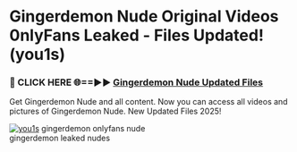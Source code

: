 # Gingerdemon Nude Original Videos 0nlyFans Leaked - Files Updated! (you1s)

<h3>🔴 CLICK HERE 🌐==►► <a href="https://tinyurl.com/52m3yx9h" rel="nofollow">Gingerdemon Nude Updated Files</a></h3>

Get Gingerdemon Nude and all content. Now you can access all videos and pictures of Gingerdemon Nude. New Updated Files 2025!

[![you1s](https://i.imgur.com/TnHtlc8.gif)](https://tinyurl.com/52m3yx9h)
gingerdemon onlyfans nude<br>
gingerdemon leaked nudes